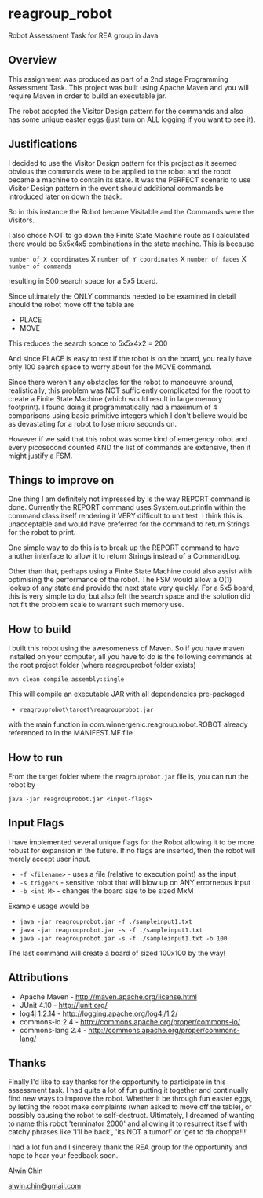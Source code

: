 reagroup_robot
==============

Robot Assessment Task for REA group in Java

Overview
-----------
This assignment was produced as part of a 2nd stage Programming Assessment Task.
This project was built using Apache Maven and you will require Maven in order to build
an executable jar.

The robot adopted the Visitor Design pattern for the commands and also has some
unique easter eggs (just turn on ALL logging if you want to see it).

Justifications
--------------
I decided to use the Visitor Design pattern for this project as it seemed obvious
the commands were to be applied to the robot and the robot became a machine to 
contain its state. It was the PERFECT scenario to use Visitor Design pattern in the event
should additional commands be introduced later on down the track.

So in this instance the Robot became Visitable and the Commands were the Visitors.

I also chose NOT to go down the Finite State Machine route as I calculated there would be
5x5x4x5 combinations in the state machine. This is because

`number of X coordinates` X `number of Y coordinates` X `number of faces` X `number of commands`

resulting in 500 search space for a 5x5 board.

Since ultimately the ONLY commands needed to be examined in detail should the robot move off the
table are

* PLACE
* MOVE

This reduces the search space to 5x5x4x2 = 200

And since PLACE is easy to test if the robot is on the board, you really have only 100 search space to
worry about for the MOVE command.

Since there weren't any obstacles for the robot to manoeuvre around, realistically, this problem was 
NOT sufficiently complicated for the robot to create a Finite State Machine (which would result in large
memory footprint). I found doing it programmatically had a maximum of 4 comparisons using basic primitive 
integers which I don't believe would be as devastating for a robot to lose micro seconds on.

However if we said that this robot was some kind of emergency robot and every picosecond counted AND
the list of commands are extensive, then it might justify a FSM.


Things to improve on
---------------------
One thing I am definitely not impressed by is the way REPORT command is done.
Currently the REPORT command uses System.out.println within the command class itself
rendering it VERY difficult to unit test. I think this is unacceptable and would have preferred
for the command to return Strings for the robot to print.

One simple way to do this is to break up the REPORT command to have another interface to allow
it to return Strings instead of a CommandLog.

Other than that, perhaps using a Finite State Machine could also assist with optimising the
performance of the robot. The FSM would allow a O(1) lookup of any state and provide the next
state very quickly. For a 5x5 board, this is very simple to do, but also felt the search space
and the solution did not fit the problem scale to warrant such memory use.

How to build
------------
I built this robot using the awesomeness of Maven.
So if you have maven installed on your computer, all you have to do is the following commands
at the root project folder (where reagrouprobot folder exists)

`mvn clean compile assembly:single`

This will compile an executable JAR with all dependencies pre-packaged
* `reagrouprobot\target\reagrouprobot.jar`

with the main function in com.winnergenic.reagroup.robot.ROBOT already referenced to in the MANIFEST.MF file

How to run
----------
From the target folder where the `reagrouprobot.jar` file is, you can 
run the robot by

`java -jar reagrouprobot.jar <input-flags>`

Input Flags
-----------
I have implemented several unique flags for the Robot allowing it to be more robust for expansion
in the future. If no flags are inserted, then the robot will merely accept user input.

* `-f <filename>` - uses a file (relative to execution point) as the input
* `-s triggers` - sensitive robot that will blow up on ANY errorneous input
* `-b <int M>` - changes the board size to be sized MxM

Example usage would be

* `java -jar reagrouprobot.jar -f ./sampleinput1.txt`
* `java -jar reagrouprobot.jar -s -f ./sampleinput1.txt`
* `java -jar reagrouprobot.jar -s -f ./sampleinput1.txt -b 100`

The last command will create a board of sized 100x100 by the way!

Attributions
-------------
* Apache Maven - http://maven.apache.org/license.html
* JUnit 4.10 - http://junit.org/
* log4j 1.2.14 - http://logging.apache.org/log4j/1.2/
* commons-io 2.4 - http://commons.apache.org/proper/commons-io/
* commons-lang 2.4 - http://commons.apache.org/proper/commons-lang/

Thanks
-------
Finally I'd like to say thanks for the opportunity to participate in this assessment task.
I had quite a lot of fun putting it together and continually find new ways to improve the robot.
Whether it be through fun easter eggs, by letting the robot make complaints (when asked to move off
the table), or possibly causing the robot to self-destruct.
Ultimately, I dreamed of wanting to name this robot 'terminator 2000' and allowing it to resurrect itself 
with catchy phrases like 'I'll be back', 'its NOT a tumor!' or 'get to da choppa!!!'

I had a lot fun and I sincerely thank the REA group for the opportunity and hope to hear
your feedback soon.

Alwin Chin

alwin.chin@gmail.com